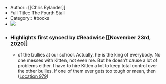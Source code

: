 - Author:: [[Chris Rylander]]
- Full Title:: The Fourth Stall
- Category:: #books
- ![](https://images-na.ssl-images-amazon.com/images/I/41X-mZdZBUL._SL200_.jpg)
- ### Highlights first synced by #Readwise [[November 23rd, 2020]]
    - of the bullies at our school. Actually, he is the king of everybody. No one messes with Kitten, not even me. But he doesn’t cause a lot of problems either. I have to hire Kitten a lot to keep total control over the other bullies. If one of them ever gets too tough or mean, then ([Location 979](https://readwise.io/to_kindle?action=open&asin=B0043M6IXY&location=979))
